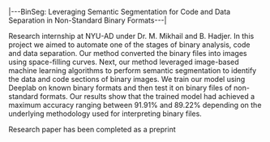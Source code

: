 |---BinSeg: Leveraging Semantic Segmentation for Code and Data Separation in Non-Standard Binary Formats---|

Research internship at NYU-AD under Dr. M. Mikhail and B. Hadjer. In this project we aimed to automate one of the stages of binary analysis, code and data separation. Our method converted the binary files into images using space-filling curves. Next, our method leveraged image-based machine learning algorithms to perform semantic segmentation to identify the data and code sections of binary images. We train our model using Deeplab on known binary formats and then test it on binary files of non-standard formats. Our results show that the trained model had achieved a maximum accuracy ranging between 91.91% and 89.22% depending on the underlying methodology used for interpreting binary files.

Research paper has been completed as a preprint
